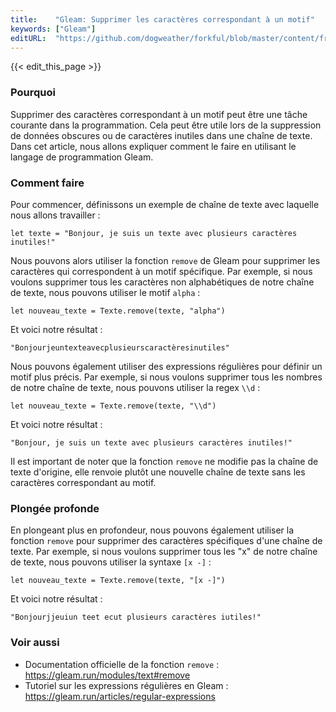 ```yaml
---
title:    "Gleam: Supprimer les caractères correspondant à un motif"
keywords: ["Gleam"]
editURL:  "https://github.com/dogweather/forkful/blob/master/content/fr/gleam/deleting-characters-matching-a-pattern.md"
---
```


{{< edit_this_page >}}

### Pourquoi

Supprimer des caractères correspondant à un motif peut être une tâche courante dans la programmation. Cela peut être utile lors de la suppression de données obscures ou de caractères inutiles dans une chaîne de texte. Dans cet article, nous allons expliquer comment le faire en utilisant le langage de programmation Gleam.

### Comment faire

Pour commencer, définissons un exemple de chaîne de texte avec laquelle nous allons travailler :

```
let texte = "Bonjour, je suis un texte avec plusieurs caractères inutiles!"
```

Nous pouvons alors utiliser la fonction `remove` de Gleam pour supprimer les caractères qui correspondent à un motif spécifique. Par exemple, si nous voulons supprimer tous les caractères non alphabétiques de notre chaîne de texte, nous pouvons utiliser le motif `alpha` :

```
let nouveau_texte = Texte.remove(texte, "alpha")
```

Et voici notre résultat :

```
"Bonjourjeuntexteavecplusieurscaractèresinutiles"
```

Nous pouvons également utiliser des expressions régulières pour définir un motif plus précis. Par exemple, si nous voulons supprimer tous les nombres de notre chaîne de texte, nous pouvons utiliser la regex `\\d` :

```
let nouveau_texte = Texte.remove(texte, "\\d")
```

Et voici notre résultat :

```
"Bonjour, je suis un texte avec plusieurs caractères inutiles!"
```

Il est important de noter que la fonction `remove` ne modifie pas la chaîne de texte d'origine, elle renvoie plutôt une nouvelle chaîne de texte sans les caractères correspondant au motif.

### Plongée profonde

En plongeant plus en profondeur, nous pouvons également utiliser la fonction `remove` pour supprimer des caractères spécifiques d'une chaîne de texte. Par exemple, si nous voulons supprimer tous les "x" de notre chaîne de texte, nous pouvons utiliser la syntaxe `[x -]` :

```
let nouveau_texte = Texte.remove(texte, "[x -]")
```

Et voici notre résultat :

```
"Bonjourjjeuiun teet ecut plusieurs caractères iutiles!"
```

### Voir aussi

- Documentation officielle de la fonction `remove` : https://gleam.run/modules/text#remove
- Tutoriel sur les expressions régulières en Gleam : https://gleam.run/articles/regular-expressions